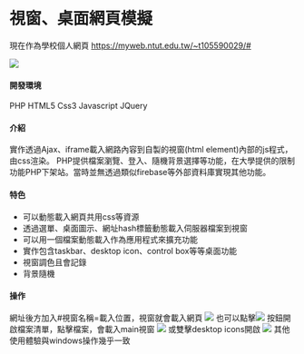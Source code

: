 
視窗、桌面網頁模擬
===
現在作為學校個人網頁
https://myweb.ntut.edu.tw/~t105590029/#

![](https://imgur.com/5Kj9e4p.png)
#### 開發環境
PHP
HTML5
Css3
Javascript
JQuery
#### 介紹
實作透過Ajax、iframe載入網路內容到自製的視窗(html element)內部的js程式，由css渲染。
PHP提供檔案瀏覽、登入、隨機背景選擇等功能，在大學提供的限制功能PHP下架站。當時並無透過類似firebase等外部資料庫實現其他功能。
#### 特色
* 可以動態載入網頁共用css等資源
* 透過選單、桌面圖示、網址hash標籤動態載入伺服器檔案到視窗
* 可以用一個檔案動態載入作為應用程式來擴充功能
* 實作包含taskbar、desktop icon、control box等等桌面功能
* 視窗調色且會記錄
* 背景隨機
#### 操作
網址後方加入#視窗名稱=載入位置，視窗就會載入網頁
![](https://i.imgur.com/wKcbA53.png)
也可以點擊![](https://i.imgur.com/usYVpjZ.png)
按鈕開啟檔案清單，點擊檔案，會載入main視窗
![](https://i.imgur.com/h6cMt4u.png)
或雙擊desktop icons開啟
![](https://i.imgur.com/UG59THe.png)
其他使用體驗與windows操作幾乎一致
